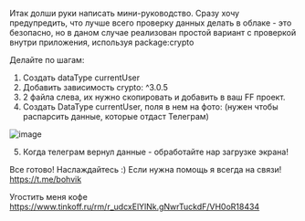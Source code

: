 Итак долши руки написать мини-руководство. Сразу хочу предупредить, что лучше всего проверку данных делать в облаке - это безопасно,  но в даном случае реализован простой вариант с проверкой внутри приложения, используя package:crypto

Делайте по шагам:
1. Создать dataType currentUser
2. Добавить зависимость crypto: ^3.0.5
3. 2 файла слева, их нужно скопировать и добавить в ваш FF проект.
4. Создать DataType currentUser, поля в нем на фото: (нужен чтобы распарсить данные, которые отдаст Телеграм)

 ![image](https://github.com/user-attachments/assets/5f544bef-0fae-43ee-98e3-dbf0003d5173)

 5. Когда телеграм вернул данные - обработайте нар загрузке экрана!

 Все готово! Наслаждайтесь :) Если нужна помощь я всегда на связи! https://t.me/bohvik
 
 Угостить меня кофе https://www.tinkoff.ru/rm/r_udcxElYlNk.gNwrTuckdF/VH0oR18434


